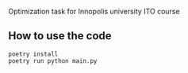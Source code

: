 Optimization task for Innopolis university ITO course

## How to use the code
```
poetry install
poetry run python main.py
```